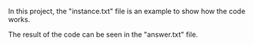 In this project, the "instance.txt" file is an example to show how the code works.

The result of the code can be seen in the "answer.txt" file.

